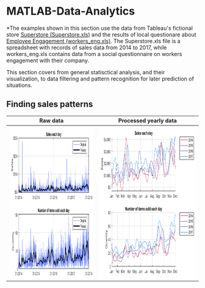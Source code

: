 # MATLAB-Data-Analytics
*The examples shown in this section use the data from Tableau's fictional store [Superstore (Superstore.xls)](https://community.tableau.com/s/question/0D54T00000CWeX8SAL/sample-superstore-sales-excelxls) and the results of local questionare about [Employee Engagement (workers_eng.xls)](https://github.com/MystoganX/MATLAB-Data-Analytics/blob/main/Workers_eng.xlsx). The Superstore.xls file is a spreadsheet with records of sales data from 2014 to 2017, while workers_eng.xls contains data from a social questionnaire on workers engagement with their company.

This section covers from general statisctical analysis, and their visualization, to data filtering and pattern recognition for later prediction of situations. 

Finding sales patterns
---

Raw data |  Processed yearly data
:-------------------------:|:-------------------------:
<img src="https://github.com/MystoganX/MATLAB-Data-Analytics/blob/main/Figures/FilteredSales_small.png" width="800" height="400" />  |  <img src="https://github.com/MystoganX/MATLAB-Data-Analytics/blob/main/Figures/YearlySales_small.png" width="800" height="400" />
